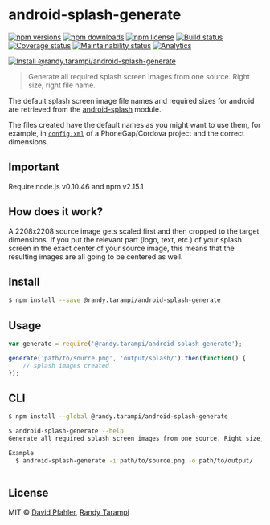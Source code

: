 # android-splash-generate 

[![npm versions](https://img.shields.io/npm/v/@randy.tarampi/android-splash-generate.svg?style=flat-square)](https://www.npmjs.org/package/@randy.tarampi/android-splash-generate)
[![npm downloads](https://img.shields.io/npm/dt/@randy.tarampi/android-splash-generate.svg?style=flat-square)](https://www.npmjs.com/package/@randy.tarampi/android-splash-generate)
[![npm license](https://img.shields.io/npm/l/@randy.tarampi/android-splash-generate.svg?registry_uri=https%3A%2F%2Fregistry.npmjs.com&style=flat-square)](https://www.npmjs.com/package/@randy.tarampi/android-splash-generate)
[![Build status](https://img.shields.io/travis/com/randytarampi/pwa.svg?style=flat-square)](https://travis-ci.com/randytarampi/pwa)
[![Coverage status](https://img.shields.io/coveralls/randytarampi/pwa.svg?style=flat-square)](https://coveralls.io/github/randytarampi/pwa?branch=master)
[![Maintainability status](https://img.shields.io/codeclimate/maintainability-percentage/randytarampi/android-splash-generate.svg?style=flat-square)](https://codeclimate.com/github/randytarampi/pwa/maintainability)
[![Analytics](https://ga-beacon.appspot.com/UA-50921068-1/beacon/github/randytarampi/android-splash-generate/?flat&useReferrer)](https://github.com/igrigorik/ga-beacon)


[![Install @randy.tarampi/android-splash-generate](https://nodeico.herokuapp.com/@randy.tarampi/android-splash-generate.svg)](https://www.npmjs.com/package/@randy.tarampi/android-splash-generate) 

> Generate all required splash screen images from one source. Right size, right file name.

The default splash screen image file names and required sizes for android are retrieved from the [android-splash](http://github.com/randytarampi/android-splash) module. 

The files created have the default names as you might want to use them, for example, in [`config.xml`](http://docs.phonegap.com/en/3.5.0/config_ref_images.md.html) of a PhoneGap/Cordova project and the correct dimensions.

## Important

Require node.js v0.10.46 and npm v2.15.1

## How does it work?

A 2208x2208 source image gets scaled first and then cropped to the target dimensions. If you put the relevant part (logo, text, etc.) of your splash screen in the exact center of your source image, this means that the resulting images are all going to be centered as well.


## Install

```sh
$ npm install --save @randy.tarampi/android-splash-generate
```


## Usage

```js
var generate = require('@randy.tarampi/android-splash-generate');

generate('path/to/source.png', 'output/splash/').then(function() {
	// splash images created
});

```


## CLI

```sh
$ npm install --global @randy.tarampi/android-splash-generate
```

```sh
$ android-splash-generate --help
Generate all required splash screen images from one source. Right size, right file name.

Example
  $ android-splash-generate -i path/to/source.png -o path/to/output/
	
```


## License
MIT © [David Pfahler](http://excellenteasy.com), [Randy Tarampi](http://randytarampi.ca)
